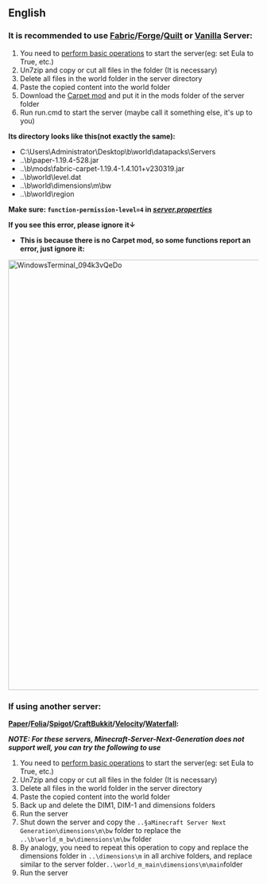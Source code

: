 ## English

### It is recommended to use [Fabric](https://fabricmc.net/use/server/)/[Forge](https://files.minecraftforge.net/net/minecraftforge/forge/)/[Quilt](https://quiltmc.org/en/install/server/) or [Vanilla](https://www.minecraft.net/en-us/download/server) Server:

1. You need to [perform basic operations](https://minecraft.fandom.com/wiki/Tutorials/Setting_up_a_server) to start the server(eg: set Eula to True, etc.)
2. Un7zip and copy or cut all files in the folder (It is necessary)
3. Delete all files in the world folder in the server directory
4. Paste the copied content into the world folder
5. Download the [Carpet mod](https://modrinth.com/mod/carpet) and put it in the mods folder of the server folder
6. Run run.cmd to start the server (maybe call it something else, it's up to you)

**Its directory looks like this(not exactly the same):**

- C:\Users\Administrator\Desktop\b\world\datapacks\Servers
- ..\b\paper-1.19.4-528.jar
- ..\b\mods\fabric-carpet-1.19.4-1.4.101+v230319.jar
- ..\b\world\level.dat
- ..\b\world\dimensions\m\bw
- ..\b\world\region

**Make sure: `function-permission-level=4` in [_server.properties_](https://minecraft.fandom.com/wiki/Server.properties)**

**If you see this error, please ignore it↓**
- **This is because there is no Carpet mod, so some functions report an error, just ignore it:**
<img width="865" alt="WindowsTerminal_094k3vQeDo" src="https://github.com/LingLing1301/Minecraft-Server-Next-Generation/assets/65935235/c888409b-96ac-445a-9920-e11f923acbe1">

### If using another server:

**[Paper](https://papermc.io/downloads/paper)/[Folia](https://papermc.io/software/folia)/[Spigot](https://getbukkit.org/download/spigot)/[CraftBukkit](https://getbukkit.org/download/craftbukkit)/[Velocity](https://papermc.io/downloads/velocity)/[Waterfall](https://papermc.io/downloads/waterfall):**

**_NOTE: For these servers, Minecraft-Server-Next-Generation does not support well, you can try the following to use_**

1. You need to [perform basic operations](https://minecraft.fandom.com/wiki/Tutorials/Setting_up_a_server) to start the server(eg: set Eula to True, etc.)
2. Un7zip and copy or cut all files in the folder (It is necessary)
3. Delete all files in the world folder in the server directory
4. Paste the copied content into the world folder
5. Back up and delete the DIM1, DIM-1 and dimensions folders
6. Run the server
7. Shut down the server and copy the `..§aMinecraft Server Next Generation\dimensions\m\bw` folder to replace the `..\b\world_m_bw\dimensions\m\bw` folder
8. By analogy, you need to repeat this operation to copy and replace the dimensions folder in `..\dimensions\m` in all archive folders, and replace similar to the server folder`..\world_m_main\dimensions\m\main`folder
9. Run the server




















